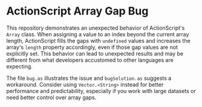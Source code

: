 # ActionScript Array Gap Bug

This repository demonstrates an unexpected behavior of ActionScript's `Array` class.  When assigning a value to an index beyond the current array length, ActionScript fills the gaps with `undefined` values and increases the array's `length` property accordingly, even if those gap values are not explicitly set. This behavior can lead to unexpected results and may be different from what developers accustomed to other languages are expecting.

The file `bug.as` illustrates the issue and `bugSolution.as` suggests a workaround.  Consider using `Vector.<String>` instead for better performance and predictability, especially if you work with large datasets or need better control over array gaps.